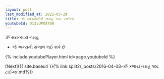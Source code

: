 ```yaml
---
layout: post
last_modified_at: 2021-03-29
title: ૐ સદાયોગીને નમહ ૧૦૮ ટાઈમ્સ
youtubeId: O13vUPOA7G0
---
```

 
 
 ૐ સરાન્યાય નમહ  
 
 -  જે અન્યની સંભાળ લઈ શકે છે 
 
  
 
  
 
 
 
 
 
 


{% include youtubePlayer.html id=page.youtubeId %}
 
[Next]({{ site.baseurl }}{% link  split2/_posts/2016-04-03-ૐ કળાય નમહ ૧૦૮ ટાઈમ્સ.md%})
 
